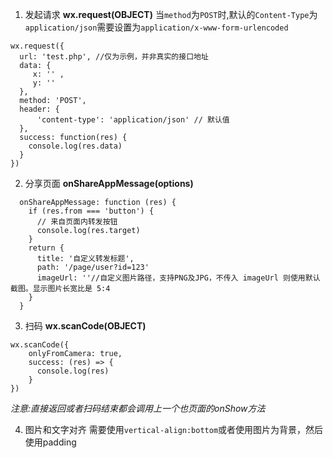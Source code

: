 1. 发起请求
**wx.request(OBJECT)**
当`method`为`POST`时,默认的`Content-Type`为`application/json`需要设置为`application/x-www-form-urlencoded`
```
wx.request({
  url: 'test.php', //仅为示例，并非真实的接口地址
  data: {
     x: '' ,
     y: ''
  },
  method: 'POST',
  header: {
      'content-type': 'application/json' // 默认值
  },
  success: function(res) {
    console.log(res.data)
  }
})
```

2. 分享页面
**onShareAppMessage(options)**
```
  onShareAppMessage: function (res) {
    if (res.from === 'button') {
      // 来自页面内转发按钮
      console.log(res.target)
    }
    return {
      title: '自定义转发标题',
      path: '/page/user?id=123'
      imageUrl: ''//自定义图片路径，支持PNG及JPG，不传入 imageUrl 则使用默认截图。显示图片长宽比是 5:4
    }
  }
```

3. 扫码
**wx.scanCode(OBJECT)**
```
wx.scanCode({
    onlyFromCamera: true,
    success: (res) => {
      console.log(res)
    }
})
```

*注意:直接返回或者扫码结束都会调用上一个也页面的onShow方法*

4. 图片和文字对齐
需要使用`vertical-align:bottom`或者使用图片为背景，然后使用padding